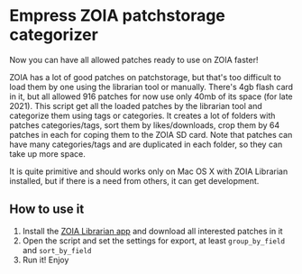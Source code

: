 # Empress ZOIA patchstorage categorizer

Now you can have all allowed patches ready to use on ZOIA faster!

ZOIA has a lot of good patches on patchstorage, but that's too difficult to load them by one using the librarian tool or
manually. There's 4gb flash card in it, but all allowed 916 patches for now use only 40mb of its space (for late 2021).
This script get all the loaded patches by the librarian tool and categorize them using tags or categories. It creates a
lot of folders with patches categories/tags, sort them by likes/downloads, crop them by 64 patches in each for coping
them to the ZOIA SD card. Note that patches can have many categories/tags and are duplicated in each folder, so they can
take up more space.

It is quite primitive and should works only on Mac OS X with ZOIA Librarian installed, but if there is a need from
others, it can get development.

## How to use it

1. Install the [ZOIA Librarian app](https://github.com/meanmedianmoge/zoia_lib) and download all interested patches in it
2. Open the script and set the settings for export, at least `group_by_field` and `sort_by_field`
3. Run it! Enjoy

